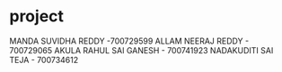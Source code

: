 # project


MANDA SUVIDHA REDDY -700729599
ALLAM NEERAJ REDDY - 700729065
AKULA RAHUL SAI GANESH - 700741923
NADAKUDITI SAI TEJA - 700734612
